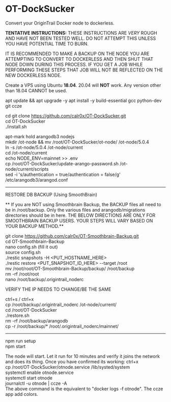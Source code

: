 # OT-DockSucker
Convert your OriginTrail Docker node to dockerless.

__TENTATIVE INSTRUCTIONS:__ THESE INSTRUCTIONS ARE *VERY* ROUGH AND HAVE NOT BEEN TESTED WELL. DO NOT ATTEMPT THIS UNLESS YOU HAVE POTENTIAL TIME TO BURN.

IT IS RECOMMENDED TO MAKE A BACKUP ON THE NODE YOU ARE ATTEMPTING TO CONVERT TO DOCKERLESS AND THEN SHUT THAT NODE DOWN DURING THIS PROCESS. IF YOU GET A JOB WHILE PERFORMING THESE STEPS THAT JOB WILL NOT BE REFLECTED ON THE NEW DOCKERLESS NODE.

Create a VPS using Ubuntu __18.04__. 20.04 will __NOT__ work. Any version other than 18.04 CANNOT be used.

apt update && apt upgrade -y
apt install -y build-essential gcc python-dev git ccze

cd
git clone https://github.com/calr0x/OT-DockSucker.git  
cd OT-DockSucker  
./install.sh  

apt-mark hold arangodb3 nodejs  
mkdir /ot-node && mv /root/OT-DockSucker/ot-node/ /ot-node/5.0.4  
ln -s /ot-node/5.0.4 /ot-node/current  
cd /ot-node/current  
echo NODE_ENV=mainnet >> .env  
cp /root/OT-DockSucker/update-arango-password.sh /ot-node/current/scripts  
sed -i 's/authentication = true/authentication = false/g' /etc/arangodb3/arangod.conf

---------------------------------------------------------------
RESTORE DB BACKUP (Using SmoothBrain)

** If you are NOT using Smoothbrain Backup, the BACKUP files all need to be in /root/backup. Only the various files and arangodb/migrations directories should be in here. THE BELOW DIRECTIONS ARE ONLY FOR SMOOTHBRAIN BACKUP USERS. YOUR STEPS WILL VARY BASED ON YOUR BACKUP METHOD.**

git clone https://github.com/calr0x/OT-Smoothbrain-Backup.git  
cd OT-Smoothbrain-Backup  
nano config.sh (fill it out)  
source config.sh  
./restic snapshots -H <PUT_HOSTNAME_HERE>  
./restic restore <PUT_SNAPSHOT_ID_HERE> --target /root  
mv /root/root/OT-Smoothbrain-Backup/backup/ /root/backup  
rm -rf /root/root  
nano /root/backup/.origintrail_noderc  

VERIFY THE IP NEEDS TO CHANGE/BE THE SAME

ctrl+s / ctrl+x  
cp /root/backup/.origintrail_noderc /ot-node/current/  
cd /root/OT-DockSucker  
./restore.sh  
rm -rf /root/backup/arangodb  
cp -r /root/backup/* /root/.origintrail_noderc/mainnet/  

---------------------------------------------------------------  

npm run setup  
npm start  

The node will start. Let it run for 10 minutes and verify it joins the network and does its thing. Once you have confirmed its working:
ctrl+x  
cp /root/OT-DockSucker/otnode.service /lib/systed/system  
systemctl enable otnode.service  
systemctl start otnode  
journalctl -u otnode | ccze -A  
The above command is the equivalent to "docker logs -f otnode". The ccze app add colors.  
